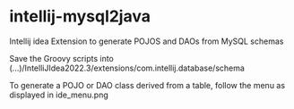 # intellij-mysql2java
Intellij idea Extension to generate POJOS and DAOs from MySQL schemas

Save the Groovy scripts into (...)/IntelliJIdea2022.3/extensions/com.intellij.database/schema

To generate a POJO or DAO class derived from a table, follow the menu as displayed in ide_menu.png 
